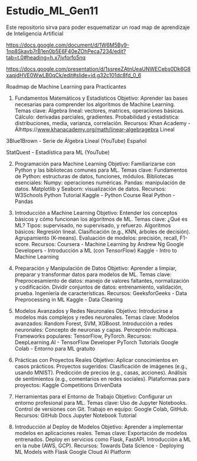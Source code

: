 # Estudio_ML_Gen11
Este repositorio sirva para poder esquematizar un road map de aprendizaje de Inteligencia Artificial

https://docs.google.com/document/d/1W6M5By9-1np8Skavb7rB1en0b5E6F40eZOhPeca7234/edit?tab=t.0#heading=h.x7jvforfo5nq

https://docs.google.com/presentation/d/1ssreeZAtnUeaUNWECebs0Dk6G8xaqjdHVE0WwLB0qCk/edit#slide=id.g32c101dc8fd_0_6


Roadmap de Machine Learning para Practicantes
1. Fundamentos Matemáticos y Estadísticos
Objetivo: Aprender las bases necesarias para comprender los algoritmos de Machine Learning.
Temas clave:
Álgebra lineal: vectores, matrices, operaciones básicas.
Cálculo: derivadas parciales, gradientes.
Probabilidad y estadística: distribuciones, media, varianza, correlación.
Recursos:
Khan Academy - Álhttps://www.khanacademy.org/math/linear-algebragebra Lineal


3Blue1Brown - Serie de Álgebra Lineal (YouTube) Español


StatQuest - Estadística para ML (YouTube)



2. Programación para Machine Learning
Objetivo: Familiarizarse con Python y las bibliotecas comunes para ML.
Temas clave:
Fundamentos de Python: estructuras de datos, funciones, módulos.
Bibliotecas esenciales:
Numpy: operaciones numéricas.
Pandas: manipulación de datos.
Matplotlib y Seaborn: visualización de datos.
Recursos:
W3Schools Python Tutorial
Kaggle - Python Course
Real Python - Pandas

3. Introducción a Machine Learning
Objetivo: Entender los conceptos básicos y cómo funcionan los algoritmos de ML.
Temas clave:
¿Qué es ML? Tipos: supervisado, no supervisado, y refuerzo.
Algoritmos básicos:
Regresión lineal.
Clasificación (e.g., KNN, árboles de decisión).
Agrupamiento (K-means).
Evaluación de modelos: precisión, recall, F1-score.
Recursos:
Coursera - Machine Learning by Andrew Ng
Google Developers - Introducción a ML (con TensorFlow)
Kaggle - Intro to Machine Learning

4. Preparación y Manipulación de Datos
Objetivo: Aprender a limpiar, preparar y transformar datos para modelos de ML.
Temas clave:
Preprocesamiento de datos: manejo de valores faltantes, normalización y codificación.
Dividir conjuntos de datos: entrenamiento, validación, prueba.
Ingeniería de características.
Recursos:
GeeksforGeeks - Data Preprocessing in ML
Kaggle - Data Cleaning

5. Modelos Avanzados y Redes Neuronales
Objetivo: Introducirse a modelos más complejos y redes neuronales.
Temas clave:
Modelos avanzados: Random Forest, SVM, XGBoost.
Introducción a redes neuronales:
Concepto de neuronas y capas.
Perceptrón multicapa.
Frameworks populares: TensorFlow, PyTorch.
Recursos:
DeepLearning.AI - TensorFlow Developer
PyTorch Tutorials
Google Colab - Entorno para ML gratuito

6. Prácticas con Proyectos Reales
Objetivo: Aplicar conocimientos en casos prácticos.
Proyectos sugeridos:
Clasificación de imágenes (e.g., usando MNIST).
Predicción de precios (e.g., casas, acciones).
Análisis de sentimientos (e.g., comentarios en redes sociales).
Plataformas para proyectos:
Kaggle Competitions
DrivenData




7. Herramientas para el Entorno de Trabajo
Objetivo: Configurar un entorno profesional para ML.
Temas clave:
Uso de Jupyter Notebooks.
Control de versiones con Git.
Trabajo en equipo: Google Colab, GitHub.
Recursos:
GitHub Docs
Jupyter Notebook Tutorial

8. Introducción al Deploy de Modelos
Objetivo: Aprender a implementar modelos en aplicaciones reales.
Temas clave:
Exportación de modelos entrenados.
Deploy en servicios como Flask, FastAPI.
Introducción a ML en la nube (AWS, GCP).
Recursos:
Towards Data Science - Deploying ML Models with Flask
Google Cloud AI Platform
